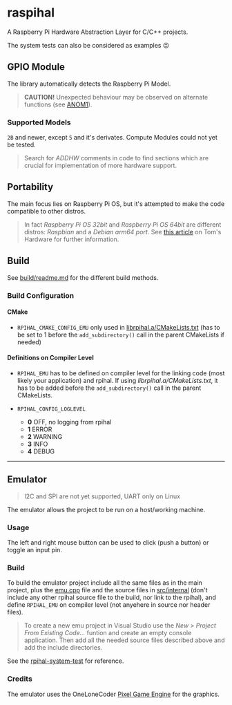 # raspihal

A Raspberry Pi Hardware Abstraction Layer for C/C++ projects.

The system tests can also be considered as examples :wink:

## GPIO Module

The library automatically detects the Raspberry Pi Model.

> __CAUTION!__ Unexpected behaviour may be observed on alternate functions (see [ANOM1](anomalies.md#anom1---gpio-alternate-function-registers)).

### Supported Models
`2B` and newer, except `5` and it's derivates. Compute Modules could not yet be tested.

> Search for _ADDHW_ comments in code to find sections which are crucial for implementation of more hardware support.



## Portability
The main focus lies on Raspberry Pi OS, but it's attempted to make the code compatible to other distros.
> In fact _Raspberry Pi OS 32bit_ and _Raspberry Pi OS 64bit_ are different distros: _Raspbian_ and a _Debian arm64 port_. See [this article](https://www.tomshardware.com/news/raspberry-pi-os-no-longer-raspbian) on Tom's Hardware for further information.



## Build
See [build/readme.md](./build/readme.md) for the different build methods.

### Build Configuration
#### CMake
- `RPIHAL_CMAKE_CONFIG_EMU` only used in [librpihal.a/CMakeLists.txt](build/librpihal.a/CMakeLists.txt) (has to be set to 1 before the `add_subdirectory()` call in the parent CMakeLists if needed)

#### Definitions on Compiler Level
- `RPIHAL_EMU` has to be defined on compiler level for the linking code (most likely your application) and rpihal. If using _librpihal.a/CMakeLists.txt_, it has to be added before the `add_subdirectory()` call in the parent CMakeLists.

- `RPIHAL_CONFIG_LOGLEVEL`
  - **0** OFF, no logging from rpihal
  - **1** ERROR
  - **2** WARNING
  - **3** INFO
  - **4** DEBUG



---

## Emulator
> I2C and SPI are not yet supported, UART only on Linux

The emulator allows the project to be run on a host/working machine.

### Usage
The left and right mouse button can be used to click (push a button) or toggle an input pin.

### Build
To build the emulator project include all the same files as in the main project, plus the [emu.cpp](./src/emu/emu.cpp)
file and the source files in [src/internal](./src/internal/) (don't include any other rpihal source file to the build,
nor link to the rpihal), and define `RPIHAL_EMU` on compiler level (not anyehere in source nor header files).

> To create a new emu project in Visual Studio use the _New > Project From Existing Code..._ funtion and create an
> empty console application. Then add all the needed source files described above and add the include directories.

See the [rpihal-system-test](https://github.com/oblaser/rpihal-system-test) for reference.

### Credits
The emulator uses the OneLoneCoder [Pixel Game Engine](https://github.com/OneLoneCoder/olcPixelGameEngine) for the graphics.
